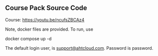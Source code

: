 
## Course Pack Source Code

Course: https://youtu.be/ncufsZBCAz4

Note, docker files are provided. To run, use

docker compose up -d

The default login user, is support@ahtcloud.com. Password is password.
